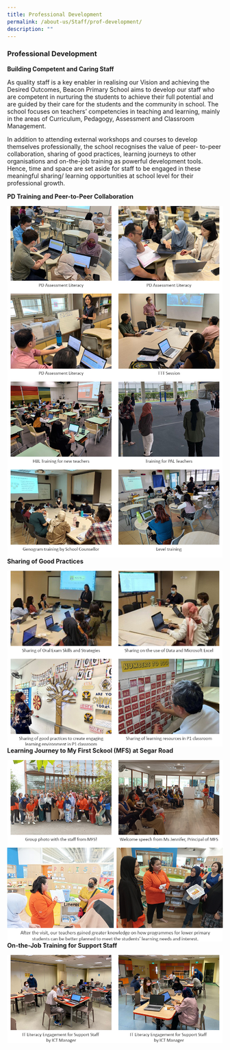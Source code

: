 ```yaml
---
title: Professional Development
permalink: /about-us/Staff/prof-development/
description: ""
---
```

### Professional Development

**Building Competent and Caring Staff**

As quality staff is a key enabler in realising our Vision and achieving the Desired Outcomes, Beacon Primary School aims to develop
our staff who are competent in nurturing the students to achieve their full potential and are guided by their care for the students and
the community in school. The school focuses on teachers’ competencies in teaching and learning, mainly in the areas of Curriculum,
Pedagogy, Assessment and Classroom Management.

In addition to attending external workshops and courses to develop themselves professionally, the school recognises the value of peer-
to-peer collaboration, sharing of good practices, learning journeys to other organisations and on-the-job training as powerful
development tools. Hence, time and space are set aside for staff to be engaged in these meaningful sharing/ learning opportunities at
school level for their professional growth.

**PD Training and Peer-to-Peer Collaboration**

<img src="/images/PD/abt-pd06.jpg" style="width:50%" align="left">
<img src="/images/PD/abt-pd07.jpg" style="width:50%" align="left">
<img src="/images/PD/abt-pd08.jpg" style="width:50%" align="left">
<img src="/images/PD/abt-pd01.jpg" style="width:50%" align="left">
<img src="/images/PD/abt-pd11.jpg" style="width:50%" align="left">
<img src="/images/PD/abt-pd09.jpg" style="width:50%" align="left">
<img src="/images/PD/abt-pd05.jpg" style="width:50%" align="left">
<img src="/images/PD/abt-pd10.jpg" style="width:50%" align="left">
<br>

**Sharing of Good Practices**

<img src="/images/PD/abt-pd02.jpg" style="width:50%" align="left">
<img src="/images/PD/abt-pd04.jpg" style="width:50%" align="left">
<img src="/images/PD/abt-pd15.jpg" style="width:50%" align="left">
<img src="/images/PD/abt-pd14.jpg" style="width:50%" align="left">
<br>

**Learning Journey to My First Sckool (MFS) at Segar Road**

<img src="/images/PD/pd-mfs01.jpg" style="width:50%" align="left">
<img src="/images/PD/pd-mfs02.jpg" style="width:50%" align="left">
<img src="/images/PD/pd-mfs07.jpg" style="width:100%" align="left">
<br>

**On-the-Job Training for Support Staff**

<img src="/images/PD/abt-pd12.jpg" style="width:50%" align="left">
<img src="/images/PD/abt-pd13.jpg" style="width:50%" align="left">